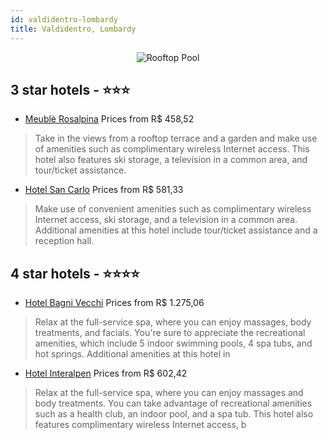 ```yaml
---
id: valdidentro-lombardy
title: Valdidentro, Lombardy
---
```


<center><img src="https://i.travelapi.com/hotels/4000000/3740000/3738200/3738199/0b682960_z.jpg" alt="Rooftop Pool" /></center>


##  3 star hotels - ⭐️⭐️⭐️

-    [Meublè Rosalpina](https://us.hurb.com/hotels/valdidentro/meuble-rosalpina-JNP-JP396160?cmp=18055) Prices from R$ 458,52
   > Take in the views from a rooftop terrace and a garden and make use of amenities such as complimentary wireless Internet access. This hotel also features ski storage, a television in a common area, and tour/ticket assistance.
-    [Hotel San Carlo](https://us.hurb.com/hotels/valdidentro/hotel-san-carlo-JNP-JP269188?cmp=18055) Prices from R$ 581,33
   > Make use of convenient amenities such as complimentary wireless Internet access, ski storage, and a television in a common area. Additional amenities at this hotel include tour/ticket assistance and a reception hall.

##  4 star hotels - ⭐️⭐️⭐️⭐️

-    [Hotel Bagni Vecchi](https://us.hurb.com/hotels/valdidentro/hotel-bagni-vecchi-JNP-JP934715?cmp=18055) Prices from R$ 1.275,06
   > Relax at the full-service spa, where you can enjoy massages, body treatments, and facials. You're sure to appreciate the recreational amenities, which include 5 indoor swimming pools, 4 spa tubs, and hot springs. Additional amenities at this hotel in
-    [Hotel Interalpen](https://us.hurb.com/hotels/valdidentro/hotel-interalpen-JNP-JP870745?cmp=18055) Prices from R$ 602,42
   > Relax at the full-service spa, where you can enjoy massages and body treatments. You can take advantage of recreational amenities such as a health club, an indoor pool, and a spa tub. This hotel also features complimentary wireless Internet access, b
